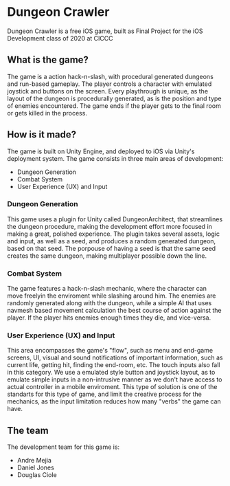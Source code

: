 # Dungeon Crawler
Dungeon Crawler is a free iOS game, built as Final Project for the iOS Development class of 2020 at CICCC

## What is the game?
The game is a action hack-n-slash, with procedural generated dungeons and run-based gameplay.
The player controls a character with emulated joystick and buttons on the screen.
Every playthrough is unique, as the layout of the dungeon is procedurally generated, as is the position and type of enemies encountered.
The game ends if the player gets to the final room or gets killed in the process.

## How is it made?
The game is built on Unity Engine, and deployed to iOS via Unity's deployment system.
The game consists in three main areas of development:
- Dungeon Generation
- Combat System
- User Experience (UX) and Input

### Dungeon Generation
This game uses a plugin for Unity called DungeonArchitect, that streamlines the dungeon procedure, making the development effort more focused in making a great, polished experience.
The plugin takes several assets, logic and input, as well as a seed, and produces a random generated dungeon, based on that seed.
The porpouse of having a seed is that the same seed creates the same dungeon, making multiplayer possible down the line.

### Combat System
The game features a hack-n-slash mechanic, where the character can move freelyin the enviroment while slashing around him.
The enemies are randomly generated along with the dungeon, while a simple AI that uses navmesh based movement calculation the best course of action against the player.
If the player hits enemies enough times they die, and vice-versa.

### User Experience (UX) and Input
This area encompasses the game's "flow", such as menu and end-game screens, UI, visual and sound notifications of important information, such as current life, getting hit, finding the end-room, etc.
The touch inputs also fall in this category. We use a emulated style button and joystick layout, as to emulate simple inputs in a non-intrusive manner as we don't have access to actual controller in a mobile enviroment.
This type of solution is one of the standarts for this type of game, and limit the creative process for the mechanics, as the input limitation reduces how many "verbs" the game can have.

## The team
The development team for this game is:
- Andre Mejia
- Daniel Jones
- Douglas Ciole
